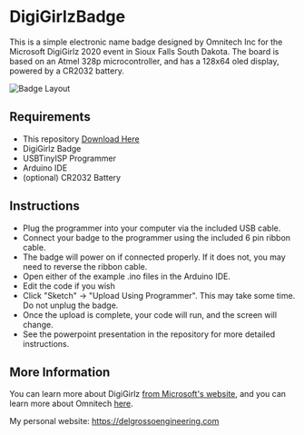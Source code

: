 # DigiGirlzBadge
This is a simple electronic name badge designed by Omnitech Inc for the Microsoft DigiGirlz 2020 event in Sioux Falls South Dakota. The board is based on an Atmel 328p microcontroller, and has a 128x64 oled display, powered by a CR2032 battery.

![Badge Layout](https://delgrossoengineering.com/images/digigirlz/badgeBoard.png)

## Requirements
* This repository [Download Here](https://github.com/ad3154/DigiGirlzBadge/archive/master.zip)
* DigiGirlz Badge
* USBTinyISP Programmer
* Arduino IDE
* (optional) CR2032 Battery

## Instructions
* Plug the programmer into your computer via the included USB cable.
* Connect your badge to the programmer using the included 6 pin ribbon cable.
* The badge will power on if connected properly. If it does not, you may need to reverse the ribbon cable.
* Open either of the example .ino files in the Arduino IDE. 
* Edit the code if you wish
* Click "Sketch" -> "Upload Using Programmer". This may take some time. Do not unplug the badge.
* Once the upload is complete, your code will run, and the screen will change.
* See the powerpoint presentation in the repository for more detailed instructions.

## More Information
You can learn more about DigiGirlz [from Microsoft's website](https://www.microsoft.com/en-us/diversity/programs/digigirlz/default.aspx), and you can learn more about Omnitech [here](https://www.omnitech-inc.com).

My personal website: https://delgrossoengineering.com
